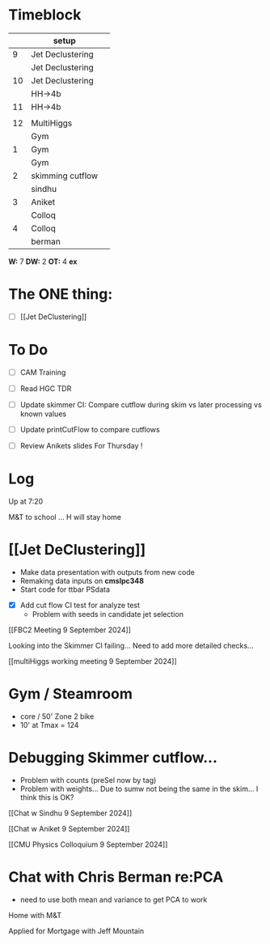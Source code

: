 # Timeblock

|     | setup            |     |
| --- | ---------------- | --- |
| 9   | Jet Declustering |     |
|     | Jet Declustering |     |
| 10  | Jet Declustering |     |
|     | HH->4b           |     |
| 11  | HH->4b           |     |
|     |                  |     |
| 12  | MultiHiggs       |     |
|     | Gym              |     |
| 1   | Gym              |     |
|     | Gym              |     |
| 2   | skimming cutflow |     |
|     | sindhu           |     |
| 3   | Aniket           |     |
|     | Colloq           |     |
| 4   | Colloq           |     |
|     | berman           |     |

**W:** 7 
**DW:** 2
**OT:** 4
**ex** 

# The ONE thing: 
- [ ] [[Jet DeClustering]]


# To Do
- [ ] CAM Training
- [ ] Read HGC TDR
- [ ] Update skimmer CI: Compare cutflow during skim vs later processing vs known values
- [ ] Update printCutFlow to compare cutflows
- [ ] Review Anikets slides For Thursday !


# Log

Up at 7:20 

M&T to school ... H will stay home


# [[Jet DeClustering]]
- Make data presentation with outputs from new code
- Remaking data inputs on **cmslpc348**
- Start code for ttbar PSdata
- [x] Add cut flow CI test for analyze test
	- Problem with seeds in candidate jet selection

[[FBC2 Meeting 9 September 2024]]

Looking into the Skimmer CI failing... Need to add more detailed checks...

[[multiHiggs working meeting 9 September 2024]]

# Gym / Steamroom
- core / 50' Zone 2 bike 
- 10' at Tmax  = 124

# Debugging Skimmer cutflow...
- Problem with counts (preSel now by tag)
- Problem with weights... Due to sumw not being the same in the skim... I think this is OK?

[[Chat w Sindhu 9 September 2024]]

[[Chat w Aniket 9 September 2024]]

[[CMU Physics Colloquium 9 September 2024]]

# Chat with Chris Berman re:PCA
- need to use both mean and variance to get PCA to work

Home with M&T

Applied for Mortgage with Jeff Mountain

